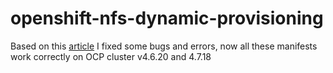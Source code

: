 # openshift-nfs-dynamic-provisioning

Based on this [article](https://dzone.com/articles/dynamic-nfs-provisioning-in-red-hat-openshift)
I fixed some bugs and errors, now all these manifests work correctly on OCP cluster v4.6.20 and 4.7.18
